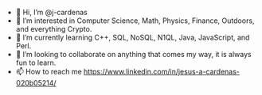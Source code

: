 - 👋 Hi, I’m @j-cardenas
- 👀 I’m interested in Computer Science, Math, Physics, Finance, Outdoors, and everything Crypto.
- 🌱 I’m currently learning C++, SQL, NoSQL, N1QL, Java, JavaScript, and Perl.
- 💞️ I’m looking to collaborate on anything that comes my way, it is always fun to learn.
- 📫 How to reach me https://www.linkedin.com/in/jesus-a-cardenas-020b05214/

<!---
j-cardenas/j-cardenas is a ✨ special ✨ repository because its `README.md` (this file) appears on your GitHub profile.
You can click the Preview link to take a look at your changes.
--->
